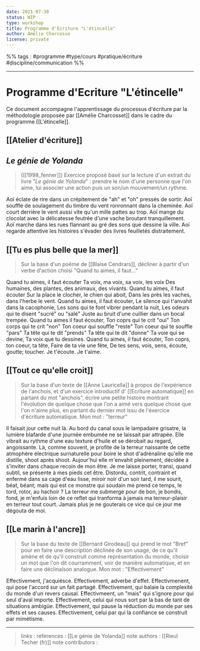 ```yaml
---
date: 2021-07-30
status: WIP
type: workshop
title: Programme d'Ecriture "L'étincelle"
author: Amélie Charcosse
license: private
---
```


%% tags : #programme #type/cours #pratique/écriture  #discipline/communication %% 

---

Programme d'Ecriture "L'étincelle"
===

Ce document accompagne l'apprentissage du processus d'écriture par la méthodologie proposée par [[Amélie Charcosset]] dans le cadre du programme [[L'étincelle]].

## [[Atelier d'écriture]] 

## *Le génie de Yolanda* 
> ([[1998_fenner]])
> Exercice proposé basé sur la lecture d'un extrait du livre "*Le génie de Yolanda*" : prendre le nom d'une personne que l'on aime, lui associer une action puis un son/un mouvement/un rythme.

Aoï éclate de rire dans un crépitement de "ah" et "oh" pressés de sortir.
Aoï souffle de soulagement du timbre du vent ronronnant dans la cheminée. 
Aoï court derrière le vent aussi vite qu'un mille pattes au trop.
Aoï mange du clocolat avec la délicatesse feutrée d'une vache broutant tranquillement.
Aoï marche dans les rues flannant au gré des sons que dessine la ville.
Aoï regarde attentive les histoires s'évader des livres feuilletés distraitement. 

## [[Tu es plus belle que la mer]]
> Sur la base d'un poême de [[Blaise Cendrars]], décliner à partir d'un verbe d'action choisi "Quand tu aimes, il faut..."

Quand tu aimes, il faut écouter
Ta voix, ma voix, sa voix, les voix
Des humaines, des plantes, des animaux, des vivants.
Quand tu aimes, il faut écouter
Sur la place le clocher, le chien qui aboit,
Dans les près les vaches, dans l'herbe le vent.
Quand tu aimes, il faut écouter,
Le silence qui t'anvahit dans la cacophonie,
Les sons qui te font vibrer pendant la nuit, 
Les odeurs qui te disent "sucré" ou "salé"
Juste au bruit d'une cuillier dans un bocal trempée.
Quand tu aimes il faut écouter,
Ton coprs qui te crit "oui"
Ton corps qui te crit "non"
Ton coeur qui souffle "reste"
Ton coeur qui te souffle "pars"
Ta tête qui te dit "prends"
Ta tête qui te dit "donne"
Ta voie qui se devine,
Ta voix que tu dessines.
Quand tu aimes, il faut écouter,
Ton coprs, ton coeur, ta tête,
Faire de ta vie une fête,
De tes sens, vois, sens, écoute, goutte; toucher.
Je t'écoute.
Je t'aime. 

## [[Tout ce qu'elle croit]]
> Sur la base d'un texte de [[Anne Lauricella]] à propos de l'expérience de l'anchois, et d'un exercice introductif d' [[Ecriture automatique]] en partant du mot "anchois", écrire une petite histoire montrant l'évolution de quelque chose que l'on a aimé vers quelque chose que l'on n'aime plus, en partant du dernier mot issu de l'éxercice d'écriture automatique.
> Mon mot : "terreur"

Il faisait jour cette nuit là. Au bord du canal sous le lampadaire grisatre, la lumière blafarde d'une journée embumée ne se laissait par attrapée. Elle vibrait au rythme d'une eau texture d'huile et se dérobait au regard, angoissante. 
Là, comme souvent, je profite de la terreur naissante de cette atmophère électrique surnaturelle pour boire le shot d'adrénaline qu'elle me distille, shoot après shoot. Aujour'hui elle m'envahit pleinement, décidée à s'inviter dans chaque recoin de mon être. 
Je me laisse porter, transi, quand subtil, se présente à mes pieds cet être. Distordu, contrit, contraint et enfermé dans sa cage d'eau lisse, miroir noir d'un soir tard, il me sourit, béat, béant; mais qui est ce monstre qui soudain me prend ce temps, le tord, rotor, au hachoir ? La terreur me submerge pour de bon, je bondis, fond, je m'enfuis loin de ce reflet qui tranforma à jamais ma terreur-plaisir en terreur tout court. Jamais plus je ne gouterais ce vice qui ce jour me dégouta de moi. 

## [[Le marin à l'ancre]]
> Sur la base du texte de [[Bernard Girodeau]] qui prend le mot "Bref" pour en faire une description déclinée de son usage, de ce qu'il amène et de qu'il construit comme représentation du monde, choisir un mot que l'on dit courramment, voir de manière automatique, et en faire une déclinaison analogue. 
> Mon mot : "Effectivement"

Effectivement, j'acquiésce.
Effectivement, adverbe d'effet. 
Effectivmenent, qui pose l'accord sur un fait partagé. 
Effectivement, qui balaie la complexité du monde d'un revers causal.
Effectivmeent, un "mais" qui s'ignore pour qui seul d'aval importe.
Effectivement, celui qui nous sort par la bas de tant de situations ambigüe. 
Effectivement, qui pause la réduction du monde par ses effets et ses causes.
Effectivement, celui par qui la confiance se construit par mimétisme. 

---
> links :
> references : [[Le génie de Yolanda]] 
> note authors : [[Rieul Techer (fr)]]
> note contributors : 